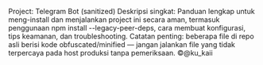 Project: Telegram Bot (sanitized)
Deskripsi singkat: Panduan lengkap untuk meng-install dan menjalankan project ini secara aman, termasuk penggunaan npm install --legacy-peer-deps, cara membuat konfigurasi, tips keamanan, dan troubleshooting.
Catatan penting: beberapa file di repo asli berisi kode obfuscated/minified — jangan jalankan file yang tidak terpercaya pada host produksi tanpa pemeriksaan.
©@ku_kaii
